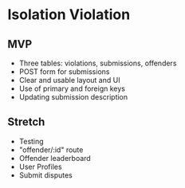 # Isolation Violation

## MVP
- Three tables: violations, submissions, offenders
- POST form for submissions
- Clear and usable layout and UI
- Use of primary and foreign keys
- Updating submission description

## Stretch
- Testing
- "offender/:id" route
- Offender leaderboard
- User Profiles
- Submit disputes
